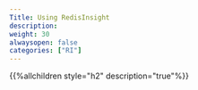 ```yaml
---
Title: Using RedisInsight
description:
weight: 30
alwaysopen: false
categories: ["RI"]
---
```

{{%allchildren style="h2" description="true"%}}
